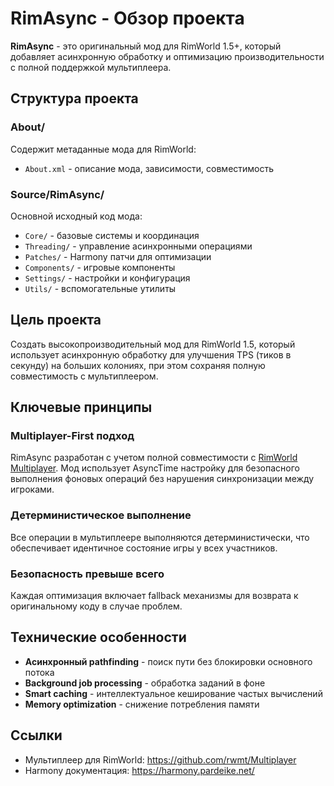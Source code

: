 # RimAsync - Обзор проекта

**RimAsync** - это оригинальный мод для RimWorld 1.5+, который добавляет асинхронную обработку и оптимизацию производительности с полной поддержкой мультиплеера.

## Структура проекта

### About/
Содержит метаданные мода для RimWorld:
- `About.xml` - описание мода, зависимости, совместимость

### Source/RimAsync/
Основной исходный код мода:
- `Core/` - базовые системы и координация
- `Threading/` - управление асинхронными операциями  
- `Patches/` - Harmony патчи для оптимизации
- `Components/` - игровые компоненты
- `Settings/` - настройки и конфигурация
- `Utils/` - вспомогательные утилиты

## Цель проекта

Создать высокопроизводительный мод для RimWorld 1.5, который использует асинхронную обработку для улучшения TPS (тиков в секунду) на больших колониях, при этом сохраняя полную совместимость с мультиплеером.

## Ключевые принципы

### Multiplayer-First подход
RimAsync разработан с учетом полной совместимости с [RimWorld Multiplayer](https://github.com/rwmt/Multiplayer). Мод использует AsyncTime настройку для безопасного выполнения фоновых операций без нарушения синхронизации между игроками.

### Детерминистическое выполнение
Все операции в мультиплеере выполняются детерминистически, что обеспечивает идентичное состояние игры у всех участников.

### Безопасность превыше всего
Каждая оптимизация включает fallback механизмы для возврата к оригинальному коду в случае проблем.

## Технические особенности

- **Асинхронный pathfinding** - поиск пути без блокировки основного потока
- **Background job processing** - обработка заданий в фоне
- **Smart caching** - интеллектуальное кеширование частых вычислений
- **Memory optimization** - снижение потребления памяти

## Ссылки

- Мультиплеер для RimWorld: https://github.com/rwmt/Multiplayer
- Harmony документация: https://harmony.pardeike.net/ 